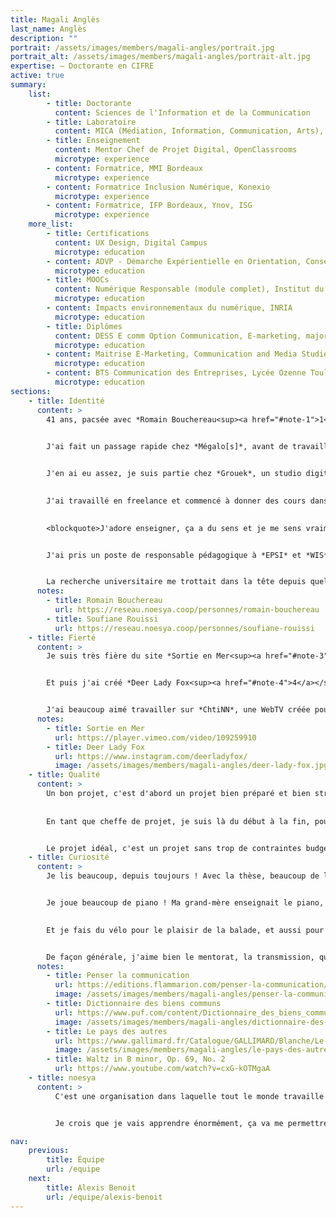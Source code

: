 ```yaml
---
title: Magali Anglès
last_name: Anglès
description: ""
portrait: /assets/images/members/magali-angles/portrait.jpg
portrait_alt: /assets/images/members/magali-angles/portrait-alt.jpg
expertise: — Doctorante en CIFRE
active: true
summary:
    list:
        - title: Doctorante
          content: Sciences de l'Information et de la Communication
        - title: Laboratoire
          content: MICA (Médiation, Information, Communication, Arts), Bordeaux Montaigne
        - title: Enseignement
          content: Mentor Chef de Projet Digital, OpenClassrooms
          microtype: experience
        - content: Formatrice, MMI Bordeaux
          microtype: experience
        - content: Formatrice Inclusion Numérique, Konexio
          microtype: experience
        - content: Formatrice, IFP Bordeaux, Ynov, ISG
          microtype: experience
    more_list:
        - title: Certifications
          content: UX Design, Digital Campus
          microtype: education
        - content: ADVP - Démarche Expérientielle en Orientation, Conseiller d'éducation et services d'orientation, Le Patio Formation
          microtype: education
        - title: MOOCs
          content: Numérique Responsable (module complet), Institut du Numérique Responsable
          microtype: education
        - content: Impacts environnementaux du numérique, INRIA
          microtype: education
        - title: Diplômes
          content: DESS E comm Option Communication, E-marketing, major de promotion, Avignon Université
          microtype: education
        - content: Maitrise E-Marketing, Communication and Media Studies, IAE Toulouse
          microtype: education
        - content: BTS Communication des Entreprises, Lycée Ozenne Toulouse
          microtype: education
sections: 
    - title: Identité
      content: >
        41 ans, pacsée avec *Romain Bouchereau<sup><a href="#note-1">1</a></sup>*, 2 enfants, à Bordeaux. J'ai fait une des premières formations universitaires dans le numérique, au début des années 2000. J'ai commencé à travailler à Paris, et à rencontrer plein d'acteurs de ce marché émergent : *Rue du Commerce*, *Pixmania*... J'ai basculé dans le monde des agences en revenant à Toulouse, chez *1001 Rêves*, comme cheffe de projet digital, avant que l'entreprise ne soit rachetée par *Publicis*. Mais après une année à vivre à Paris, je ne me sentais plus à ma place à Toulouse. J'ai rencontré Romain, qui faisait du Flash, et nous sommes remontés à Paris ensemble, moi chez *Supergazol* et lui chez *Soleil Noir*. C'étaient de belles boîtes et on sortait tout le temps, plein de concerts...
        

        J'ai fait un passage rapide chez *Mégalo[s]*, avant de travailler chez *Les Chinois*. Des jeux, du Flash, de l'entertainment, plein de belles rencontres, c'était vraiment chouette. J'ai beaucoup travaillé avec les développeurs, on m'avait dit que c'étaient des gens compliqués, mais je ne trouve pas. Ce sont plutôt les créatifs qui ne sont pas simples pour moi ! En revenant de mon congé maternité, je suis partie chez *Balistik\*Art*, une agence dédiée au luxe, comme directrice de projet. C'était le début des bloggeuses mode. J'ai plus appris là que dans toutes les entreprises précédentes, à la fois en termes de rigueur professionnelle et sur le plan relationnel. Il m'a fallu apprendre à dire non, à expliquer les choix, à tenir bon, à résister au stress, je n'avais pas vécu ça avant. Il fallait beaucoup de méthodologie, indispensable pour arriver à faire face aux clients, qui exagéraient constamment.


        J'en ai eu assez, je suis partie chez *Grouek*, un studio digital. Là, c'était différent : il y avait une vraie difficulté avec les agences. On devait gérer le double de retours, d'abord pour intégrer ce que l'agence voulait, puis quand tout était calé le client cassait tout et l'agence ne parvenait pas à cadrer. J'ai vécu la course aux prix avec notamment *Soleil Noir*, *Anonymous* ou *84 Paris*. Ça devenait le moteur principal de motivation pour l'équipe, ce qui est à la fois très intéressant pour créer une émulation avec des personnes talentueuses, et un peu vain et pénible. Je suis partie.

        
        J'ai travaillé en freelance et commencé à donner des cours dans diverses écoles, un peu par hasard, grâce à de belles rencontres. Romain et moi sommes rentrés vivre à Bordeaux. Peu après, j'ai eu un accident au genou qui m'a immobilisé pendant plusieurs mois, ça m'a fait réfléchir : je me suis rendue compte combien l'enseignement était important pour moi. 
        

        <blockquote>J'adore enseigner, ça a du sens et je me sens vraiment utile.</blockquote>


        J'ai pris un poste de responsable pédagogique à *EPSI* et *WIS*, 2 écoles privées du numérique aux Chartrons. Je ne connaissais rien à ce métier, j'ai tout appris sur le tas et mis en place tous les process, c'était super ! Je me suis ensuite chargée de la formation continue, pour accompagner les demandeurs d'emploi. J'ai vraiment aimé ça. Et j'ai déployé l'approche par compétences, revu toutes les maquettes pédagogiques, c'était passionnant !


        La recherche universitaire me trottait dans la tête depuis quelques années. C'est un peu une tradition familiale, mon père a fait quatre thèses. J'avais envie, et les choses ont mûri progressivement. En 2021, je me suis inscrite à l'école doctorale, avec *Soufiane Rouissi<sup><a href="#note-2">2</a></sup>*. Je savais que je voulais travailler sur le croisement numérique et enseignement, et les planètes se sont alignées avec le projet *Osuny* !
      notes: 
        - title: Romain Bouchereau
          url: https://reseau.noesya.coop/personnes/romain-bouchereau
        - title: Soufiane Rouissi
          url: https://reseau.noesya.coop/personnes/soufiane-rouissi
    - title: Fierté
      content: >
        Je suis très fière du site *Sortie en Mer<sup><a href="#note-3">3</a></sup>*, qui a été élu *Site de l'année* aux *FWA*. C'était super : à la fois utile et très stimulant, une expérience de noyade virtuelle pour sensibiliser à la sécurité. J'étais directrice de projet, et le projet était très complet : écriture, production vidéo, direction artistique, dev... J'ai beaucoup appris.


        Et puis j'ai créé *Deer Lady Fox<sup><a href="#note-4">4</a></sup>*, ma marque de tricotin. Romain m'a aidé sur la direction artistique, ça marchait très bien : je gagnais ma vie, j'ai eu de nombreuses  publications, par exemple dans *Milk*. Ça marchait un peu trop bien, en fait, j'ai eu l'impression d'être dépassée, donc j'ai mis en pause. Je n'ai pas dit mon dernier mot !


        J'ai beaucoup aimé travailler sur *ChtiNN*, une WebTV créée pour le lancement du film *Bienvenue chez les Ch'tis*. C'était mon premier projet dans une agence parisienne, j'ai énormément appris et je crois que c'est le projet sur lequel je me suis le plus marrée ! On est allés au carnaval de Dunkerque pour tourner des images, on a travaillé avec une actrice du film pour faire de la prise de son, la création était super, avec le directeur de création de *Supergazol*, tout était drôle et léger. On faisait ce qu'on avait envie de faire, et c'était cool.
      notes:
        - title: Sortie en Mer
          url: https://player.vimeo.com/video/109259910
        - title: Deer Lady Fox
          url: https://www.instagram.com/deerladyfox/
          image: /assets/images/members/magali-angles/deer-lady-fox.jpg
    - title: Qualité
      content: >
        Un bon projet, c'est d'abord un projet bien préparé et bien structuré. C'est un projet pensé intelligemment, c'est à dire pensé pour les personnes qui vont l'utiliser : ça doit répondre à un vrai besoin. Et un travail bien fait, c'est un travail fait ensemble. Il faut que ce soit collaboratif, et que chacun puisse apporter quelque chose. 
        
        
        En tant que cheffe de projet, je suis là du début à la fin, pour fédérer et créer du lien. J'ai envie que les gens se sentent bien et s'entendent bien. C'est une chose que je fais plutôt bien. Et si l'équipe a une forte cohésion, tout roule !


        Le projet idéal, c'est un projet sans trop de contraintes budgétaires, sur lequel on travaille en équipe, et qui sert vraiment à quelque chose. C'est un projet utile, utilisable et utilisé. Utile, parce que ça a du sens, ça répond à un besoin réel. Utilisable, parce que c'est construit de façon collaborative, en étant à l'écoute des usagers. Et utilisé, parce que c'est tellement agréable d'avoir un impact pour de vrai. Et si ça peut être joli, c'est toujours mieux.
    - title: Curiosité
      content: >
        Je lis beaucoup, depuis toujours ! Avec la thèse, beaucoup de livres sur l'Information et la Communication, évidemment. En ce moment, *Penser la communication<sup><a href="#note-5">5</a></sup>* de Dominique Wolton, et le *Dictionnaire des biens communs<sup><a href="#note-6">6</a></sup>* de Marie Cornu, Fabienne Orsi et Judith Rochfeld. Celui-là est énorme, parfait en cas d'insomnie ! Et sinon, je lis des romans, j'ai adoré *Le pays des autres<sup><a href="#note-7">7</a></sup>*, de Leïla Slimani.


        Je joue beaucoup de piano ! Ma grand-mère enseignait le piano, elle m'a transmis le goût de la musique. J'adore Chopin, notamment la valse en Si mineur<sup><a href="#note-8">8</a></sup>, un des morceaux que je joue le plus. J'en joue, et j'en écoute beaucoup ! Avant les confinements, je faisais plusieurs concerts par mois, je reprends doucement le rythme. Et aussi du karaoké !

        
        Et je fais du vélo pour le plaisir de la balade, et aussi pour la rééducation de mon genou. 


        De façon générale, j'aime bien le mentorat, la transmission, quand une personne m'enseigne des choses théoriques ou concrètes. J'apprends aussi facilement par moi-même, en lisant des livres, en regardant des vidéos ou en suivant des cours en ligne. J'ai la chance d'avoir une bonne mémoire. J'ai toujours adoré l'école, à la fin de chaque année, j'étais triste, je pleurais pendant une semaine !
      notes:
        - title: Penser la communication
          url: https://editions.flammarion.com/penser-la-communication/9782080673305
          image: /assets/images/members/magali-angles/penser-la-communication.jpeg
        - title: Dictionnaire des biens communs
          url: https://www.puf.com/content/Dictionnaire_des_biens_communs
          image: /assets/images/members/magali-angles/dictionnaire-des-biens-communs.jpeg
        - title: Le pays des autres
          url: https://www.gallimard.fr/Catalogue/GALLIMARD/Blanche/Le-pays-des-autres
          image: /assets/images/members/magali-angles/le-pays-des-autres.jpeg
        - title: Waltz in B minor, Op. 69, No. 2
          url: https://www.youtube.com/watch?v=cxG-kOTMgaA
    - title: noesya
      content: >
          C'est une organisation dans laquelle tout le monde travaille ensemble ! Même s'il y a des désaccords, c'est pour faire avancer les projets, c'est très appréciable. On se dit les choses franchement et on avance. C'est transparent, tout le monde est au courant de tout. C'est lié à la SCOP, je crois.


          Je crois que je vais apprendre énormément, ça va me permettre de m'élever intellectuellement et humainement. La construction d'un commun, c'est un très beau projet. Je suis très heureuse de participer à tout ça, à vrai dire ça faisait des années que je n'avais pas été aussi heureuse professionnellement !

nav:
    previous:
        title: Équipe
        url: /equipe
    next:
        title: Alexis Benoit
        url: /equipe/alexis-benoit
---
```

